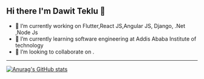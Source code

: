 ## Hi there  I'm Dawit Teklu 👋
- 🔭 I’m currently working on Flutter,React JS,Angular JS, Django, .Net ,Node Js 
- 🌱 I’m currently learning software engineering at Addis Ababa Institute of technology 
- 👯 I’m looking to collaborate on .

---


[![Anurag's GitHub stats](https://github-readme-stats.vercel.app/api?username=anuraghazra)](https://github.com/anuraghazra/github-readme-stats)
